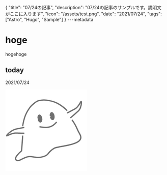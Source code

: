 {
  "title": "07/24の記事",
  "description": "07/24の記事のサンプルです。説明文がここに入ります",
  "icon": "/assets/test.png",
  "date": "2021/07/24",
  "tags": ["Astro", "Hugo", "Sample"]
}
---metadata

# hoge
hogehoge

## today
2021/07/24

![img](/assets/test.png)